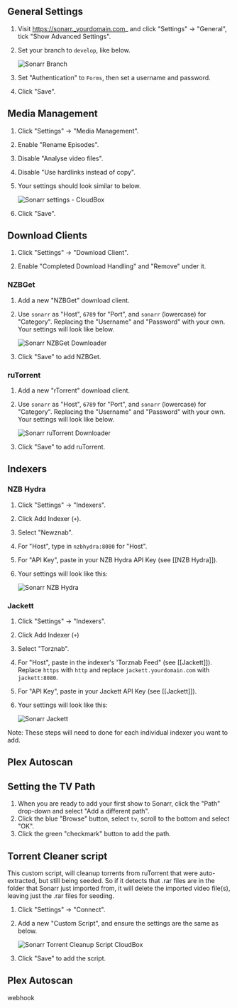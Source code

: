 ## General Settings

1. Visit https://sonarr._yourdomain.com_ and click "Settings" -> "General", tick "Show Advanced Settings".
1. Set your branch to `develop`, like below.

    ![Sonarr Branch](http://i.imgur.com/JdQQlzS.png)

1. Set "Authentication" to `Forms`, then set a username and password.
1. Click "Save".

## Media Management

1. Click "Settings" -> "Media Management".
1. Enable "Rename Episodes".
1. Disable "Analyse video files".
1. Disable "Use hardlinks instead of copy".
1. Your settings should look similar to below.

    ![Sonarr settings - CloudBox](http://i.imgur.com/hURmo6Y.png)

1. Click "Save".

## Download Clients

1. Click "Settings" -> "Download Client".

1. Enable "Completed Download Handling" and "Remove" under it.

### NZBGet

1. Add a new "NZBGet" download client. 
1. Use `sonarr` as "Host", `6789` for "Port", and `sonarr` (lowercase) for "Category". Replacing the "Username" and "Password" with your own. Your settings will look like below.

    ![Sonarr NZBGet Downloader](http://i.imgur.com/EhOFFxK.png)

1. Click "Save" to add NZBGet.


### ruTorrent

1. Add a new "rTorrent" download client.
1. Use `sonarr` as "Host", `6789` for "Port", and `sonarr` (lowercase) for "Category". Replacing the "Username" and "Password" with your own. Your settings will look like below.
 
    ![Sonarr ruTorrent Downloader](http://i.imgur.com/kE701JT.png)

1. Click "Save" to add ruTorrent.

## Indexers

### NZB Hydra

1. Click "Settings" -> "Indexers".
1. Click Add Indexer (`+`).
1. Select "Newznab".  
1. For "Host", type in `nzbhydra:8080` for "Host".
1. For "API Key", paste in your NZB Hydra API Key (see [[NZB Hydra]]).
1. Your settings will look like this:
 
    ![Sonarr NZB Hydra](http://i.imgur.com/C05pVkA.png)

### Jackett

1. Click "Settings" -> "Indexers".
1. Click Add Indexer (`+`) 
1. Select "Torznab".  
1. For "Host", paste in the indexer's 'Torznab Feed" (see [[Jackett]]). Replace `https` with `http` and replace `jackett.yourdomain.com` with `jackett:8080`.
1. For "API Key", paste in your Jackett API Key (see [[Jackett]]).
1. Your settings will look like this: 

    ![Sonarr Jackett](http://i.imgur.com/DcmVyUC.png)

Note: These steps will need to done for each individual indexer you want to add. 

## Plex Autoscan


## Setting the TV Path
1. When you are ready to add your first show to Sonarr, click the "Path" drop-down and select "Add a different path". 
1. Click the blue "Browse" button, select `tv`, scroll to the bottom and select "OK".
1. Click the green "checkmark" button to add the path.


## Torrent Cleaner script

This custom script, will cleanup torrents from ruTorrent that were auto-extracted, but still being seeded. So if it detects that .rar files are in the folder that Sonarr just imported from, it will delete the imported video file(s), leaving just the .rar files for seeding.

1. Click "Settings" -> "Connect".
1. Add a new "Custom Script", and ensure the settings are the same as below. 

    ![Sonarr Torrent Cleanup Script CloudBox](http://i.imgur.com/nNkMLdB.png)


1. Click "Save" to add the script. 


## Plex Autoscan



webhook
